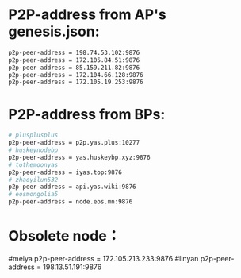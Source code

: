 # P2P-address from AP's genesis.json:

```bash
p2p-peer-address = 198.74.53.102:9876
p2p-peer-address = 172.105.84.51:9876
p2p-peer-address = 85.159.211.82:9876
p2p-peer-address = 172.104.66.128:9876
p2p-peer-address = 172.105.19.253:9876
```

# P2P-address from BPs:

```bash
# plusplusplus	
p2p-peer-address = p2p.yas.plus:10277
# huskeynodebp	
p2p-peer-address = yas.huskeybp.xyz:9876
# tothemoonyas	
p2p-peer-address = iyas.top:9876
# zhaoyilun532	
p2p-peer-address = api.yas.wiki:9876
# eosmongolia5	
p2p-peer-address = node.eos.mn:9876
```
# Obsolete node：
#meiya		p2p-peer-address = 172.105.213.233:9876
#linyan		p2p-peer-address = 198.13.51.191:9876
